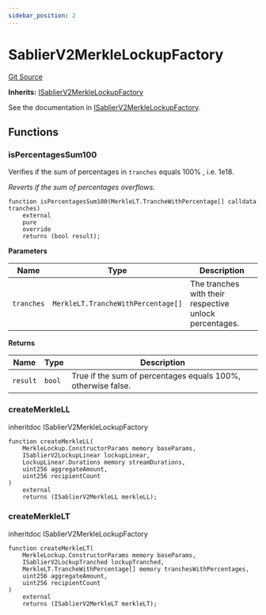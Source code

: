 ```yaml
---
sidebar_position: 2
---
```


# SablierV2MerkleLockupFactory

[Git Source](https://github.com/sablier-labs/v2-periphery/blob/c10978dd4cdb54301b9c2d63c7e0af41da9110f3/src/SablierV2MerkleLockupFactory.sol)

**Inherits:**
[ISablierV2MerkleLockupFactory](/docs/reference/lockup/periphery/interfaces/interface.ISablierV2MerkleLockupFactory.md)

See the documentation in
[ISablierV2MerkleLockupFactory](/docs/reference/lockup/periphery/interfaces/interface.ISablierV2MerkleLockupFactory.md).

## Functions

### isPercentagesSum100

Verifies if the sum of percentages in `tranches` equals 100% , i.e. 1e18.

_Reverts if the sum of percentages overflows._

```solidity
function isPercentagesSum100(MerkleLT.TrancheWithPercentage[] calldata tranches)
    external
    pure
    override
    returns (bool result);
```

**Parameters**

| Name       | Type                               | Description                                            |
| ---------- | ---------------------------------- | ------------------------------------------------------ |
| `tranches` | `MerkleLT.TrancheWithPercentage[]` | The tranches with their respective unlock percentages. |

**Returns**

| Name     | Type   | Description                                                  |
| -------- | ------ | ------------------------------------------------------------ |
| `result` | `bool` | True if the sum of percentages equals 100%, otherwise false. |

### createMerkleLL

inheritdoc ISablierV2MerkleLockupFactory

```solidity
function createMerkleLL(
    MerkleLockup.ConstructorParams memory baseParams,
    ISablierV2LockupLinear lockupLinear,
    LockupLinear.Durations memory streamDurations,
    uint256 aggregateAmount,
    uint256 recipientCount
)
    external
    returns (ISablierV2MerkleLL merkleLL);
```

### createMerkleLT

inheritdoc ISablierV2MerkleLockupFactory

```solidity
function createMerkleLT(
    MerkleLockup.ConstructorParams memory baseParams,
    ISablierV2LockupTranched lockupTranched,
    MerkleLT.TrancheWithPercentage[] memory tranchesWithPercentages,
    uint256 aggregateAmount,
    uint256 recipientCount
)
    external
    returns (ISablierV2MerkleLT merkleLT);
```
